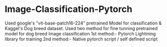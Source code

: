 # Image-Classification-Pytorch
Used  google's  "vit-base-patch16-224" pretrained Model for classification &amp; Kaggel's Dog breed dataset.
Used two method for fine tunning pretrained model for dog breed Image classification
1st method:- Pytorch Lightining library for training
2nd method:- Native pytorch script / self defined script
